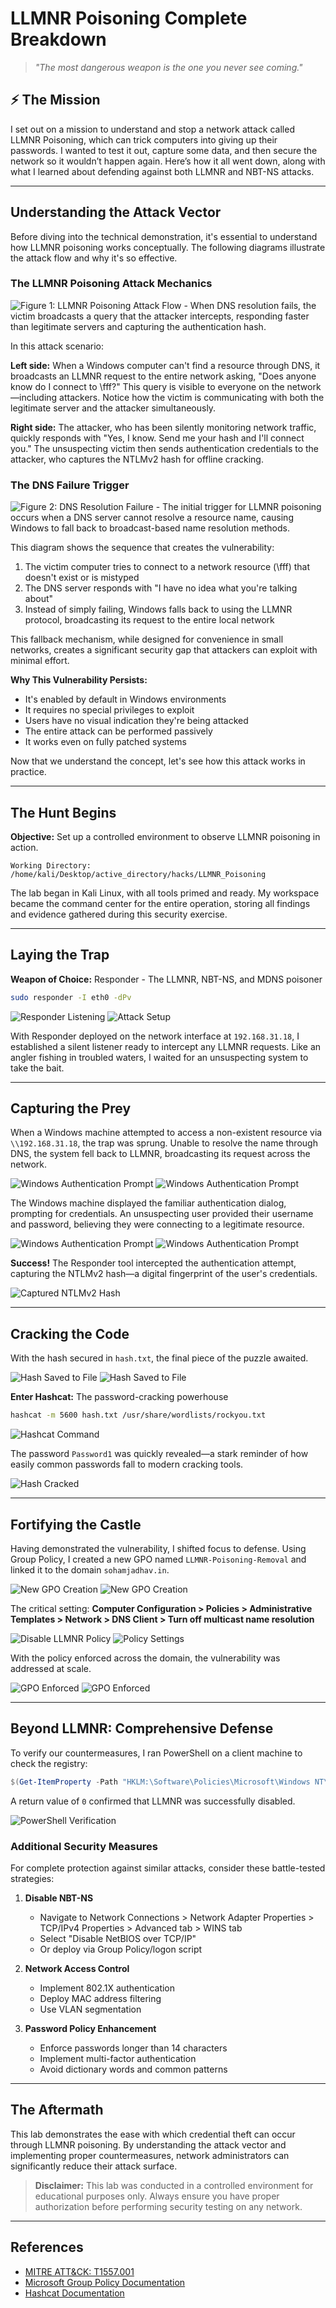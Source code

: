 # LLMNR Poisoning Complete Breakdown

> *"The most dangerous weapon is the one you never see coming."*

## ⚡ The Mission

I set out on a mission to understand and stop a network attack called LLMNR Poisoning, which can trick computers into giving up their passwords. I wanted to test it out, capture some data, and then secure the network so it wouldn’t happen again. Here’s how it all went down, along with what I learned about defending against both LLMNR and NBT-NS attacks.

---

## Understanding the Attack Vector

Before diving into the technical demonstration, it's essential to understand how LLMNR poisoning works conceptually. The following diagrams illustrate the attack flow and why it's so effective.

### The LLMNR Poisoning Attack Mechanics

![Figure 1: LLMNR Poisoning Attack Flow - When DNS resolution fails, the victim broadcasts a query that the attacker intercepts, responding faster than legitimate servers and capturing the authentication hash.](screenshots/illustration1.png)

In this attack scenario:

**Left side:** When a Windows computer can't find a resource through DNS, it broadcasts an LLMNR request to the entire network asking, "Does anyone know do I connect to \\fff?" This query is visible to everyone on the network—including attackers. Notice how the victim is communicating with both the legitimate server and the attacker simultaneously.

**Right side:** The attacker, who has been silently monitoring network traffic, quickly responds with "Yes, I know. Send me your hash and I'll connect you." The unsuspecting victim then sends authentication credentials to the attacker, who captures the NTLMv2 hash for offline cracking.

### The DNS Failure Trigger

![Figure 2: DNS Resolution Failure - The initial trigger for LLMNR poisoning occurs when a DNS server cannot resolve a resource name, causing Windows to fall back to broadcast-based name resolution methods.](screenshots/illustration2.png)

This diagram shows the sequence that creates the vulnerability:

1. The victim computer tries to connect to a network resource (\\fff) that doesn't exist or is mistyped
2. The DNS server responds with "I have no idea what you're talking about"
3. Instead of simply failing, Windows falls back to using the LLMNR protocol, broadcasting its request to the entire local network

This fallback mechanism, while designed for convenience in small networks, creates a significant security gap that attackers can exploit with minimal effort.

**Why This Vulnerability Persists:**
- It's enabled by default in Windows environments
- It requires no special privileges to exploit
- Users have no visual indication they're being attacked
- The entire attack can be performed passively
- It works even on fully patched systems

Now that we understand the concept, let's see how this attack works in practice.

---

## The Hunt Begins

**Objective:** Set up a controlled environment to observe LLMNR poisoning in action.

```
Working Directory: /home/kali/Desktop/active_directory/hacks/LLMNR_Poisoning
```

The lab began in Kali Linux, with all tools primed and ready. My workspace became the command center for the entire operation, storing all findings and evidence gathered during this security exercise.

---

## Laying the Trap

**Weapon of Choice:** Responder - The LLMNR, NBT-NS, and MDNS poisoner

```bash
sudo responder -I eth0 -dPv
```

![Responder Listening](screenshots/step1.png)
![Attack Setup](screenshots/step2.png)

With Responder deployed on the network interface at `192.168.31.18`, I established a silent listener ready to intercept any LLMNR requests. Like an angler fishing in troubled waters, I waited for an unsuspecting system to take the bait.

---

## Capturing the Prey

When a Windows machine attempted to access a non-existent resource via `\\192.168.31.18`, the trap was sprung. Unable to resolve the name through DNS, the system fell back to LLMNR, broadcasting its request across the network.

![Windows Authentication Prompt](screenshots/step3.png)
![Windows Authentication Prompt](screenshots/step4.png)

The Windows machine displayed the familiar authentication dialog, prompting for credentials. An unsuspecting user provided their username and password, believing they were connecting to a legitimate resource.

![Windows Authentication Prompt](screenshots/step5.png)
![Windows Authentication Prompt](screenshots/step6.png)

**Success!** The Responder tool intercepted the authentication attempt, capturing the NTLMv2 hash—a digital fingerprint of the user's credentials.

![Captured NTLMv2 Hash](screenshots/step7.png)

---

## Cracking the Code

With the hash secured in `hash.txt`, the final piece of the puzzle awaited.

![Hash Saved to File](screenshots/step8.png)
![Hash Saved to File](screenshots/step9.png)

**Enter Hashcat:** The password-cracking powerhouse

```bash
hashcat -m 5600 hash.txt /usr/share/wordlists/rockyou.txt
```

![Hashcat Command](screenshots/step11.png)

The password `Password1` was quickly revealed—a stark reminder of how easily common passwords fall to modern cracking tools.

![Hash Cracked](screenshots/step12.png)

---

## Fortifying the Castle

Having demonstrated the vulnerability, I shifted focus to defense. Using Group Policy, I created a new GPO named `LLMNR-Poisoning-Removal` and linked it to the domain `sohamjadhav.in`.

![New GPO Creation](screenshots/step13.png)
![New GPO Creation](screenshots/step14.png)

The critical setting: **Computer Configuration > Policies > Administrative Templates > Network > DNS Client > Turn off multicast name resolution**

![Disable LLMNR Policy](screenshots/step15.png)
![Policy Settings](screenshots/step16.png)

With the policy enforced across the domain, the vulnerability was addressed at scale.

![GPO Enforced](screenshots/step17.png)
![GPO Enforced](screenshots/step18.png)

---

## Beyond LLMNR: Comprehensive Defense

To verify our countermeasures, I ran PowerShell on a client machine to check the registry:

```powershell
$(Get-ItemProperty -Path "HKLM:\Software\Policies\Microsoft\Windows NT\DNSClient" -name EnableMulticast).EnableMulticast
```

A return value of `0` confirmed that LLMNR was successfully disabled.

![PowerShell Verification](screenshots/step19.png)

### Additional Security Measures

For complete protection against similar attacks, consider these battle-tested strategies:

1. **Disable NBT-NS**
   - Navigate to Network Connections > Network Adapter Properties > TCP/IPv4 Properties > Advanced tab > WINS tab
   - Select "Disable NetBIOS over TCP/IP"
   - Or deploy via Group Policy/logon script

2. **Network Access Control**
   - Implement 802.1X authentication
   - Deploy MAC address filtering
   - Use VLAN segmentation

3. **Password Policy Enhancement**
   - Enforce passwords longer than 14 characters
   - Implement multi-factor authentication
   - Avoid dictionary words and common patterns

---

## The Aftermath

This lab demonstrates the ease with which credential theft can occur through LLMNR poisoning. By understanding the attack vector and implementing proper countermeasures, network administrators can significantly reduce their attack surface.

> **Disclaimer:** This lab was conducted in a controlled environment for educational purposes only. Always ensure you have proper authorization before performing security testing on any network.

---

## References

- [MITRE ATT&CK: T1557.001](https://attack.mitre.org/techniques/T1557/001/)
- [Microsoft Group Policy Documentation](https://docs.microsoft.com/en-us/windows/client-management/group-policies-overview)
- [Hashcat Documentation](https://hashcat.net/wiki/)
